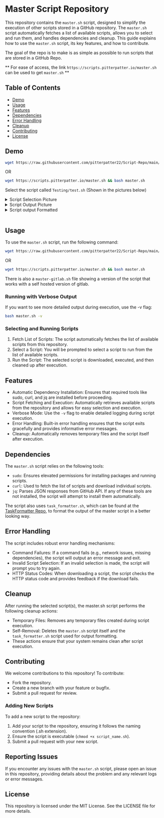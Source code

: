 # Master Script Repository

This repository contains the `master.sh` script, designed to simplify the execution of other scripts stored in a GitHub repository. The `master.sh` script automatically fetches a list of available scripts, allows you to select and run them, and handles dependencies and cleanup. This guide explains how to use the `master.sh` script, its key features, and how to contribute.

The goal of the repo is to make is as simple as possible to run scripts that are stored in a GitHub Repo.

** For ease of access, the link `https://scripts.pitterpatter.io/master.sh` can be used to get `master.sh` **

## Table of Contents

- [Demo](#demo)
- [Usage](#usage)
- [Features](#features)
- [Dependencies](#dependencies)
- [Error Handling](#error-handling)
- [Cleanup](#cleanup)
- [Contributing](#contributing)
- [License](#license)


## Demo

```bash
wget https://raw.githubusercontent.com/pitterpatter22/Script-Repo/main/master.sh -O master.sh && bash master.sh
```

OR

```bash
wget https://scripts.pitterpatter.io/master.sh && bash master.sh
```

Select the script called `Testing/test.sh` (Shown in the pictures below)

<details>
  <summary>Script Selection Picture</summary>
  
<img src="https://scripts.pitterpatter.io/example_script_choice.png" alt="Script Output" />

</details>

<details>
  <summary>Script Output Picture</summary>
  
<img src="https://scripts.pitterpatter.io/example_output.png" alt="Script Output" />

</details>

<details>
  <summary>Script output Formatted</summary>

<a href="https://app.warp.dev/block/embed/evtyGCeaFfhvOIb7so4uJt" target="_blank">View Warp Block</a>

</details><br>





## Usage

To use the `master.sh` script, run the following command:

```bash
wget https://raw.githubusercontent.com/pitterpatter22/Script-Repo/main/master.sh -O master.sh && bash master.sh
```

OR

```bash
wget https://scripts.pitterpatter.io/master.sh && bash master.sh
```


There is also a `master-gitlab.sh` file showing a version of the script that works with a self hosted version of gitlab.


### Running with Verbose Output

If you want to see more detailed output during execution, use the -v flag:

```bash
bash master.sh -v
```

### Selecting and Running Scripts

1. Fetch List of Scripts: The script automatically fetches the list of available scripts from this repository.
2. Select a Script: You will be prompted to select a script to run from the list of available scripts.
3. Run the Script: The selected script is downloaded, executed, and then cleaned up after execution.


## Features

- Automatic Dependency Installation: Ensures that required tools like sudo, curl, and jq are installed before proceeding.
- Script Fetching and Execution: Automatically retrieves available scripts from the repository and allows for easy selection and execution.
- Verbose Mode: Use the `-v` flag to enable detailed logging during script execution.
- Error Handling: Built-in error handling ensures that the script exits gracefully and provides informative error messages.
- Cleanup: Automatically removes temporary files and the script itself after execution.


## Dependencies

The `master.sh` script relies on the following tools:

- `sudo`: Ensures elevated permissions for installing packages and running scripts.
- `curl`: Used to fetch the list of scripts and download individual scripts.
- `jq`: Parses JSON responses from GitHub API.
If any of these tools are not installed, the script will attempt to install them automatically.

The script also uses `task_formatter.sh`, which can be found at the [TaskFormatter Repo](https://github.com/pitterpatter22/TaskFormatter/blob/main/bash_task_formatter/task_formatter.sh), to format the output of the master script in a better looking way. 

## Error Handling

The script includes robust error handling mechanisms:

- Command Failures: If a command fails (e.g., network issues, missing dependencies), the script will output an error message and exit.
- Invalid Script Selection: If an invalid selection is made, the script will prompt you to try again.
- HTTP Status Codes: When downloading a script, the script checks the HTTP status code and provides feedback if the download fails.

## Cleanup

After running the selected script(s), the master.sh script performs the following cleanup actions:

- Temporary Files: Removes any temporary files created during script execution.
- Self-Removal: Deletes the `master.sh` script itself and the `task_formatter.sh` script used for output formatting.
- These actions ensure that your system remains clean after script execution.

## Contributing

We welcome contributions to this repository! To contribute:

- Fork the repository.
- Create a new branch with your feature or bugfix.
- Submit a pull request for review.

### Adding New Scripts
To add a new script to the repository:

1. Add your script to the repository, ensuring it follows the naming convention (.sh extension).
2. Ensure the script is executable (`chmod +x script_name.sh`).
3. Submit a pull request with your new script.

## Reporting Issues
If you encounter any issues with the `master.sh` script, please open an issue in this repository, providing details about the problem and any relevant logs or error messages.

## License

This repository is licensed under the MIT License. See the LICENSE file for more details.
